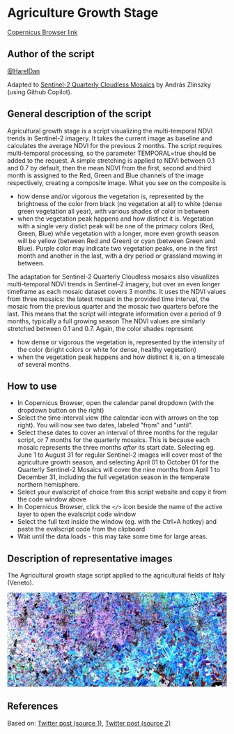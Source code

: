 # Agriculture Growth Stage

[Copernicus Browser link]()

## Author of the script

[@HarelDan](https://github.com/hareldunn/GIS_Repo/blob/master/Multi-Temporal%20NDVI%20for%20Sentinel%20Hub%20Custom%20Scripts)

Adapted to [Sentinel-2 Quarterly Cloudless Mosaics](https://documentation.dataspace.copernicus.eu/Data/SentinelMissions/Sentinel2.html#sentinel-2-level-3-quarterly-mosaics) by András Zlinszky (using Github Copilot).

## General description of the script

Agricultural growth stage is a script visualizing the multi-temporal NDVI trends in Sentinel-2 imagery. It takes the current image as baseline and calculates the average NDVI for the previous 2 months.
The script requires multi-temporal processing, so the parameter TEMPORAL=true should be added to the request.
A simple stretching is applied to NDVI between 0.1 and 0.7 by default, then the mean NDVI from the first, second and third month is assigned to the Red, Green and Blue channels of the image respectively, creating a composite image. What you see on the composite is

- how dense and/or vigorous the vegetation is, represented by the brightness of the color from black (no vegetation at all) to white (dense green vegetation all year), with various shades of color in between
- when the vegetation peak happens and how distinct it is. Vegetation with a single very distict peak will be one of the primary colors (Red, Green, Blue) while vegetation with a longer, more even growth season will be yellow (between Red and Green) or cyan (between Green and Blue). Purple color may indicate two vegetation peaks, one in the first month and another in the last, with a dry period or grassland mowing in between.

The adaptation for Sentinel-2 Quarterly Cloudless mosaics also visualizes multi-temporal NDVI trends in Sentinel-2 imagery, but over an even longer timeframe as each mosaic dataset covers 3 months. It uses the NDVI values from three mosaics: the latest mosaic in the provided time interval, the mosaic from the previous quarter and the mosaic two quarters before the last. This means that the script will integrate information over a period of 9 months, typically a full growing season The NDVI values are similarly stretched between 0.1 and 0.7.
Again, the color shades represent

- how dense or vigorous the vegetation is, represented by the intensity of the color (bright colors or white for dense, healthy vegetation)
- when the vegetation peak happens and how distinct it is, on a timescale of several months.

## How to use

- In Copernicus Browser, open the calendar panel dropdown (with the dropdown button on the right)
- Select the time interval view (the calendar icon with arrows on the top right). You will now see two dates, labeled "from" and "until".
- Select these dates to cover an interval of three months for the regular script, or 7 months for the quarterly mosaics. This is because each mosaic represents the three months _after_ its start date. Selecting eg. June 1 to August 31 for regular Sentinel-2 images will cover most of the agriculture growth season, and selecting April 01 to October 01 for the Quarterly Sentinel-2 Mosaics will cover the nine months from April 1 to December 31, including the full vegetation season in the temperate northern hemisphere.
- Select your evalscript of choice from this script website and copy it from the code window above
- In Copernicus Browser, click the `</>` icon beside the name of the active layer to open the evalscript code window
- Select the full text inside the window (eg. with the Ctrl+A hotkey) and paste the evalscript code from the clipboard
- Wait until the data loads - this may take some time for large areas.

## Description of representative images

The Agricultural growth stage script applied to the agricultural fields of Italy (Veneto).

![The Agricultural growth stage script applied to agricultural fields of Italy.](fig/fig1.jpg)

## References

Based on:
[Twitter post (source 1)](https://twitter.com/sentinel_hub/status/922813457145221121),
[Twitter post (source 2)](https://twitter.com/sentinel_hub/status/1020755996359225344)
